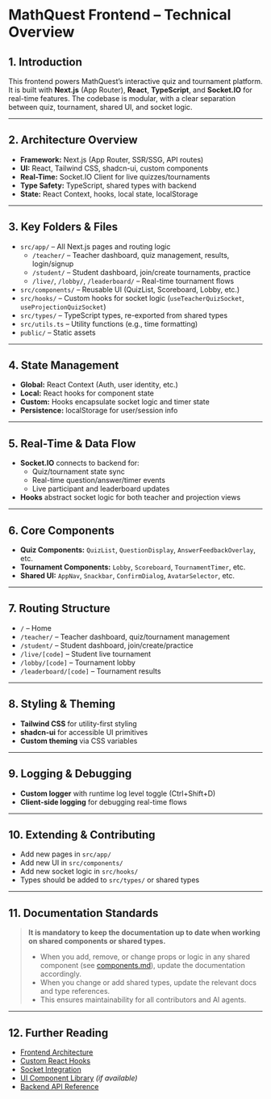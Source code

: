 # MathQuest Frontend – Technical Overview

## 1. Introduction

This frontend powers MathQuest’s interactive quiz and tournament platform. It is built with **Next.js** (App Router), **React**, **TypeScript**, and **Socket.IO** for real-time features. The codebase is modular, with a clear separation between quiz, tournament, shared UI, and socket logic.

---

## 2. Architecture Overview

- **Framework:** Next.js (App Router, SSR/SSG, API routes)
- **UI:** React, Tailwind CSS, shadcn-ui, custom components
- **Real-Time:** Socket.IO Client for live quizzes/tournaments
- **Type Safety:** TypeScript, shared types with backend
- **State:** React Context, hooks, local state, localStorage

---

## 3. Key Folders & Files

- `src/app/` – All Next.js pages and routing logic
  - `/teacher/` – Teacher dashboard, quiz management, results, login/signup
  - `/student/` – Student dashboard, join/create tournaments, practice
  - `/live/`, `/lobby/`, `/leaderboard/` – Real-time tournament flows
- `src/components/` – Reusable UI (QuizList, Scoreboard, Lobby, etc.)
- `src/hooks/` – Custom hooks for socket logic (`useTeacherQuizSocket`, `useProjectionQuizSocket`)
- `src/types/` – TypeScript types, re-exported from shared types
- `src/utils.ts` – Utility functions (e.g., time formatting)
- `public/` – Static assets

---

## 4. State Management

- **Global:** React Context (Auth, user identity, etc.)
- **Local:** React hooks for component state
- **Custom:** Hooks encapsulate socket logic and timer state
- **Persistence:** localStorage for user/session info

---

## 5. Real-Time & Data Flow

- **Socket.IO** connects to backend for:
  - Quiz/tournament state sync
  - Real-time question/answer/timer events
  - Live participant and leaderboard updates
- **Hooks** abstract socket logic for both teacher and projection views

---

## 6. Core Components

- **Quiz Components:** `QuizList`, `QuestionDisplay`, `AnswerFeedbackOverlay`, etc.
- **Tournament Components:** `Lobby`, `Scoreboard`, `TournamentTimer`, etc.
- **Shared UI:** `AppNav`, `Snackbar`, `ConfirmDialog`, `AvatarSelector`, etc.

---

## 7. Routing Structure

- `/` – Home
- `/teacher/` – Teacher dashboard, quiz/tournament management
- `/student/` – Student dashboard, join/create/practice
- `/live/[code]` – Student live tournament
- `/lobby/[code]` – Tournament lobby
- `/leaderboard/[code]` – Tournament results

---

## 8. Styling & Theming

- **Tailwind CSS** for utility-first styling
- **shadcn-ui** for accessible UI primitives
- **Custom theming** via CSS variables

---

## 9. Logging & Debugging

- **Custom logger** with runtime log level toggle (Ctrl+Shift+D)
- **Client-side logging** for debugging real-time flows

---

## 10. Extending & Contributing

- Add new pages in `src/app/`
- Add new UI in `src/components/`
- Add new socket logic in `src/hooks/`
- Types should be added to `src/types/` or shared types

---

## 11. Documentation Standards

> **It is mandatory to keep the documentation up to date when working on shared components or shared types.**
>
> - When you add, remove, or change props or logic in any shared component (see [components.md](components.md)), update the documentation accordingly.
> - When you change or add shared types, update the relevant docs and type references.
> - This ensures maintainability for all contributors and AI agents.

---

## 12. Further Reading

- [Frontend Architecture](frontend-architecture.md)
- [Custom React Hooks](hooks.md)
- [Socket Integration](socket.md)
- [UI Component Library](components.md) *(if available)*
- [Backend API Reference](../api/)
